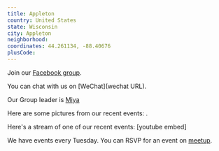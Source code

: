 ```yaml
---
title: Appleton
country: United States
state: Wisconsin
city: Appleton
neighborhood: 
coordinates: 44.261134, -88.40676
plusCode:
---
```

Join our [Facebook group](https://www.facebook.com/groups/free.code.camp.appleton).

You can chat with us on [WeChat](wechat URL).

Our Group leader is [Miya](freecodecamp.org/miya)

Here are some pictures from our recent events:
![]().

Here's a stream of one of our recent events:
[youtube embed]

We have events every Tuesday. You can RSVP for an event on [meetup](meetupurl).
